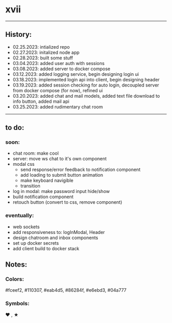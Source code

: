 # xvii

---

## History:

- 02.25.2023: intialized repo
- 02.27.2023: initalized node app
- 02.28.2023: built some stuff
- 03.04.2023: added user auth with sessions
- 03.08.2023: added server to docker compose
- 03.12.2023: added logging service, begin designing login ui
- 03.18.2023: implemented login api into client, begin designing header
- 03.19.2023: added session checking for auto login, decoupled server from docker compose (for now), refined ui
- 03.20.2023: added chat and mail models, added text file download to info button, added mail api
- 03.25.2023: added rudimentary chat room

---

## to do:

### soon:
- chat room: make cool
- server: move ws chat to it's own component
- modal css
    - send response/error feedback to notification component
    - add loading to submit button animation
    - make keyboard navigible
    - transition
- log in modal: make password input hide/show
- build notification component
- retouch button (convert to css, remove component)

### eventually:
- web sockets
- add responsiveness to: logInModal, Header
- design chatroom and inbox components
- set up docker secrets
- add client build to docker stack

## Notes:

### Colors:  

#fceef2, #110307, #eab4d5, #86284f, #e6ebd3, #04a777

### Symbols: 

❤ , ★